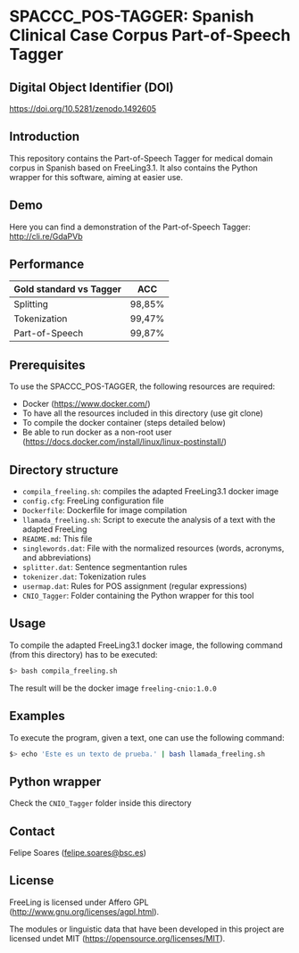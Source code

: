 # SPACCC_POS-TAGGER: Spanish Clinical Case Corpus Part-of-Speech Tagger

##  Digital Object Identifier (DOI)

https://doi.org/10.5281/zenodo.1492605


## Introduction

This repository contains the Part-of-Speech Tagger for medical domain corpus in Spanish based on FreeLing3.1.
It also contains the Python wrapper for this software, aiming at easier use.

## Demo

Here you can find a demonstration of the Part-of-Speech Tagger: http://cli.re/GdaPVb


## Performance

| Gold standard vs Tagger |   ACC  |
| ----------------------  | ------ |
| Splitting               | 98,85% |
| Tokenization            | 99,47% |
| Part-of-Speech          | 99,87% |


## Prerequisites

To use the SPACCC_POS-TAGGER, the following resources are required:
* Docker (https://www.docker.com/)
* To have all the resources included in this directory (use git clone)
* To compile the docker container (steps detailed below)
* Be able to run docker as a non-root user (https://docs.docker.com/install/linux/linux-postinstall/)

## Directory structure

* `compila_freeling.sh`:  compiles the adapted FreeLing3.1 docker image
* `config.cfg`: FreeLing configuration file
* `Dockerfile`: Dockerfile for image compilation
* `llamada_freeling.sh`: Script to execute the analysis of a text with the adapted FreeLing 
* `README.md`: This file
* `singlewords.dat`: File with the normalized resources (words, acronyms, and abbreviations)
* `splitter.dat`: Sentence segmentantion rules
* `tokenizer.dat`: Tokenization rules
* `usermap.dat`: Rules for POS assignment (regular expressions)
* `CNIO_Tagger`: Folder containing the Python wrapper for this tool

## Usage

To compile the adapted FreeLing3.1 docker image, the following command (from this directory) has to be executed:

```bash
$> bash compila_freeling.sh
```
The result will be the docker image  `freeling-cnio:1.0.0`

## Examples

To execute the program, given a text, one can use the following command:
```bash
$> echo 'Este es un texto de prueba.' | bash llamada_freeling.sh
```

## Python wrapper

Check the `CNIO_Tagger` folder inside this directory

## Contact

Felipe Soares (felipe.soares@bsc.es)

## License

FreeLing is licensed under Affero GPL (http://www.gnu.org/licenses/agpl.html). 

The modules or linguistic data that have been developed in this project are licensed undet MIT (https://opensource.org/licenses/MIT).
